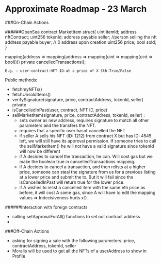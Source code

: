 # Approximate Roadmap - 23 March 


###On-Chain Actions

######OpenSea contract
MarketItem struct{
	uint itemId;
	address nftContract;
	uint256 tokenId;
	address payable seller; //person selling the nft
	address payable buyer; // 0 address upon creation
	uint256 price;
	bool sold;
}

mapping(address => mapping(address => mapping(uint => mapping(uint => bool)))) private cancelledTransactions(); 

	E.g. : user-contract-NFT ID-at a price of X Eth-True/False

Public methods:
- fetchmyNFTs()
- fetchUnsoldItems()
- verifySignature(signature, price, contractAddress, tokenId, seller) private
- isCancelledInPast(user, contract, NFT ID, price) 
- sellMarketItem(signature, price, contractAddress, tokenId, seller) : 
	- sets owner as new address, requires signature to match all other parameters and the transfers the NFT.
	- requires that a specific user hasnt cancelled the NFT
	- if seller A sells his NFT (ID: 1212) from contract X but has ID: 4545 left, we will still have its approval permission. If someone tries to call the sellMarketItem() he will not have a valid signature since tokenId will now be different
	- if A decides to cancel the transaction, he can. Will cost gas but we make the boolean true in cancelledTransactions mapping. 
	- if A decides to cancel a transaction, and then relists at a higher price, someone can steal the signature from us for a previous listing at a lower price and submit the tx. But it will fail since the isCancelledInPast will return true for the lower price. 
	- if A wishes to relist a cancelled item with the same eth price as before, it will cost A some gas, since A will have to edit the mapping values => Indecisiveness hurts xD. 



######Interaction with foreign contracts
- calling setApprovalForAll() functions to set out contract address
- 



###Off-Chain Actions

- asking for signing a sale with the following parameters: price, contractAddress, tokenId, seller
- Moralis will be used to get all the NFTs of a userAddress to show in Profile 

